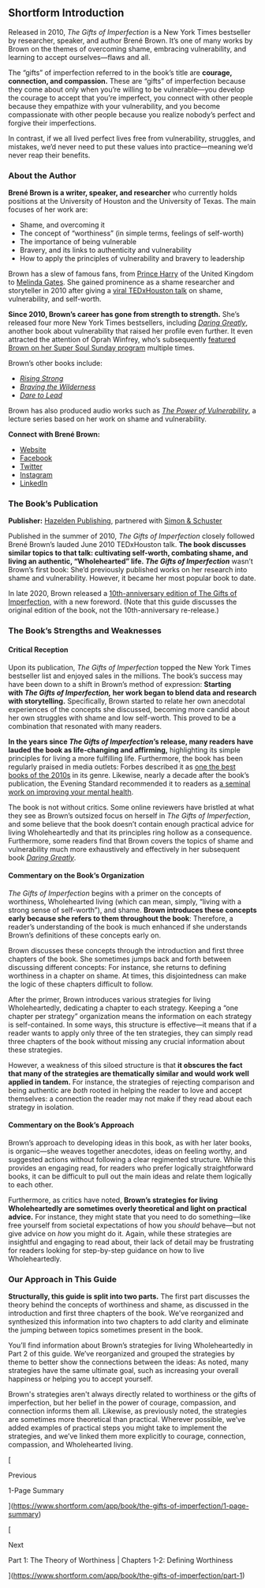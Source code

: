 ## Shortform Introduction

Released in 2010, _The Gifts of Imperfection_ is a New York Times bestseller by researcher, speaker, and author Brené Brown. It’s one of many works by Brown on the themes of overcoming shame, embracing vulnerability, and learning to accept ourselves—flaws and all.

The “gifts” of imperfection referred to in the book’s title are **courage, connection, and compassion.** These are “gifts” of imperfection because they come about only when you’re willing to be vulnerable—you develop the courage to accept that you’re imperfect, you connect with other people because they empathize with your vulnerability, and you become compassionate with other people because you realize nobody’s perfect and forgive their imperfections.

In contrast, if we all lived perfect lives free from vulnerability, struggles, and mistakes, we’d never need to put these values into practice—meaning we’d never reap their benefits.

### About the Author

**Brené Brown is a writer, speaker, and researcher** who currently holds positions at the University of Houston and the University of Texas. The main focuses of her work are:

- Shame, and overcoming it
- The concept of “worthiness” (in simple terms, feelings of self-worth)
- The importance of being vulnerable
- Bravery, and its links to authenticity and vulnerability
- How to apply the principles of vulnerability and bravery to leadership

Brown has a slew of famous fans, from [Prince Harry](https://www.townandcountrymag.com/society/tradition/a33792992/meghan-markle-prince-harry-brene-brown-adore-quote/) of the United Kingdom to [Melinda Gates](https://brenebrown.com/podcast/brene-with-melinda-gates-on-the-moment-of-lift/). She gained prominence as a shame researcher and storyteller in 2010 after giving a [viral TEDxHouston talk](https://www.youtube.com/watch?v=X4Qm9cGRub0) on shame, vulnerability, and self-worth.

**Since 2010, Brown’s career has gone from strength to strength.** She’s released four more New York Times bestsellers, including _[Daring Greatly](https://www.shortform.com/app/book/daring-greatly)_, another book about vulnerability that raised her profile even further. It even attracted the attention of Oprah Winfrey, who’s subsequently [featured Brown on her Super Soul Sunday program](https://www.youtube.com/watch?v=cjUeTRcoJhs) multiple times.

Brown’s other books include:

- _[Rising Strong](https://www.penguinrandomhouse.com/books/234211/rising-strong-by-brene-brown-phd-lmsw/)_
- _[Braving the Wilderness](https://www.penguinrandomhouse.com/books/234254/braving-the-wilderness-by-brene-brown-phd-lmsw/)_
- _[Dare to Lead](https://www.shortform.com/app/book/dare-to-lead)_

Brown has also produced audio works such as _[The Power of Vulnerability](https://www.shortform.com/app/book/the-power-of-vulnerability)_, a lecture series based on her work on shame and vulnerability.

**Connect with Brené Brown:**

- [Website](https://brenebrown.com/)
- [Facebook](https://www.facebook.com/brenebrown)
- [Twitter](https://twitter.com/BreneBrown)
- [Instagram](https://www.instagram.com/brenebrown/)
- [LinkedIn](https://www.linkedin.com/in/brenebrown/)

### The Book’s Publication

**Publisher:** [Hazelden Publishing](https://www.hazelden.org/store/welcome), partnered with [Simon & Schuster](https://www.simonandschuster.com/books/The-Gifts-of-Imperfection/Brene-Brown/9781592858491)

Published in the summer of 2010, _The Gifts of Imperfection_ closely followed Brené Brown’s lauded June 2010 TEDxHouston talk. **The book discusses similar topics to that talk: cultivating self-worth, combating shame, and living an authentic, “Wholehearted” life. _The Gifts of Imperfection_** wasn’t Brown’s first book: She’d previously published works on her research into shame and vulnerability. However, it became her most popular book to date.

In late 2020, Brown released a [10th-anniversary edition of The Gifts of Imperfection](https://www.penguinrandomhouse.com/books/622519/the-gifts-of-imperfection-10th-anniversary-edition-by-brene-brown-phd-lmsw/9780593133583/), with a new foreword. (Note that this guide discusses the original edition of the book, not the 10th-anniversary re-release.)

### The Book’s Strengths and Weaknesses

#### Critical Reception

Upon its publication, _The Gifts of Imperfection_ topped the New York Times bestseller list and enjoyed sales in the millions. The book’s success may have been down to a shift in Brown’s method of expression: **Starting with _The Gifts of Imperfection,_ her work began to blend data and research with storytelling.** Specifically, Brown started to relate her own anecdotal experiences of the concepts she discussed, becoming more candid about her own struggles with shame and low self-worth. This proved to be a combination that resonated with many readers.

**In the years since _The Gifts of Imperfection_’s release, many readers have lauded the book as life-changing and affirming,** highlighting its simple principles for living a more fulfilling life. Furthermore, the book has been regularly praised in media outlets: Forbes described it as [one the best books of the 2010s](https://www.forbes.com/sites/francesbridges/2019/12/18/the-best-self-help-books-of-the-2010s/?sh=257c99116bce) in its genre. Likewise, nearly a decade after the book’s publication, the Evening Standard recommended it to readers as [a seminal work on improving your mental health](https://www.standard.co.uk/escapist/wellness/best-self-help-books-for-mental-health-a4144836.html).

The book is not without critics. Some online reviewers have bristled at what they see as Brown’s outsized focus on herself in _The Gifts of Imperfection_, and some believe that the book doesn’t contain enough practical advice for living Wholeheartedly and that its principles ring hollow as a consequence. Furthermore, some readers find that Brown covers the topics of shame and vulnerability much more exhaustively and effectively in her subsequent book _[Daring Greatly](https://www.shortform.com/app/book/daring-greatly)_.

#### Commentary on the Book’s Organization

_The Gifts of Imperfection_ begins with a primer on the concepts of worthiness, Wholehearted living (which can mean, simply, “living with a strong sense of self-worth”), and shame. **Brown introduces these concepts early because she refers to them throughout the book**: Therefore, a reader’s understanding of the book is much enhanced if she understands Brown’s definitions of these concepts early on.

Brown discusses these concepts through the introduction and first three chapters of the book. She sometimes jumps back and forth between discussing different concepts: For instance, she returns to defining worthiness in a chapter on shame. At times, this disjointedness can make the logic of these chapters difficult to follow.

After the primer, Brown introduces various strategies for living Wholeheartedly, dedicating a chapter to each strategy. Keeping a “one chapter per strategy” organization means the information on each strategy is self-contained. In some ways, this structure is effective—it means that if a reader wants to apply only three of the ten strategies, they can simply read three chapters of the book without missing any crucial information about these strategies.

However, a weakness of this siloed structure is that **it obscures the fact that many of the strategies are thematically similar and would work well applied in tandem.** For instance, the strategies of rejecting comparison and being authentic are _both_ rooted in helping the reader to love and accept themselves: a connection the reader may not make if they read about each strategy in isolation.

#### Commentary on the Book’s Approach

Brown’s approach to developing ideas in this book, as with her later books, is organic—she weaves together anecdotes, ideas on feeling worthy, and suggested actions without following a clear regimented structure. While this provides an engaging read, for readers who prefer logically straightforward books, it can be difficult to pull out the main ideas and relate them logically to each other.

Furthermore, as critics have noted, **Brown’s strategies for living Wholeheartedly are sometimes overly theoretical and light on practical advice.** For instance, they might state that you need to do something—like free yourself from societal expectations of how you _should_ behave—but not give advice on _how_ you might do it. Again, while these strategies are insightful and engaging to read about, their lack of detail may be frustrating for readers looking for step-by-step guidance on how to live Wholeheartedly.

### Our Approach in This Guide

**Structurally, this guide is split into two parts.** The first part discusses the theory behind the concepts of worthiness and shame, as discussed in the introduction and first three chapters of the book. We’ve reorganized and synthesized this information into two chapters to add clarity and eliminate the jumping between topics sometimes present in the book.

You’ll find information about Brown’s strategies for living Wholeheartedly in Part 2 of this guide. We’ve reorganized and grouped the strategies by theme to better show the connections between the ideas: As noted, many strategies have the same ultimate goal, such as increasing your overall happiness or helping you to accept yourself.

Brown's strategies aren't always directly related to worthiness or the gifts of imperfection, but her belief in the power of courage, compassion, and connection informs them all. Likewise, as previously noted, the strategies are sometimes more theoretical than practical. Wherever possible, we’ve added examples of practical steps you might take to implement the strategies, and we’ve linked them more explicitly to courage, connection, compassion, and Wholehearted living.

[

Previous

1-Page Summary

](https://www.shortform.com/app/book/the-gifts-of-imperfection/1-page-summary)

[

Next

Part 1: The Theory of Worthiness | Chapters 1-2: Defining Worthiness

](https://www.shortform.com/app/book/the-gifts-of-imperfection/part-1)